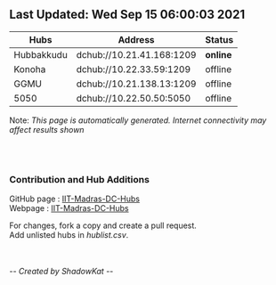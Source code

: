 


## Last Updated: Wed Sep 15 06:00:03 2021  

Hubs | Address | Status  
--- | --- | ---  
Hubbakkudu  |  dchub://10.21.41.168:1209	|**online**   
Konoha  |  dchub://10.22.33.59:1209	|offline   
GGMU  |  dchub://10.21.138.13:1209	|offline   
5050  |  dchub://10.22.50.50:5050	|offline   



Note: *This page is automatically generated. Internet connectivity may affect results shown*  

<br><br>
### Contribution and Hub Additions
GitHub page : [IIT-Madras-DC-Hubs](https://github.com/katzNplotkin/IIT-Madras-DC-Hubs.git)  
Webpage : [IIT-Madras-DC-Hubs](https://katznplotkin.github.io/IIT-Madras-DC-Hubs)  

For changes, fork a copy and create a pull request.   
Add unlisted hubs in *hublist.csv*.  

<br><br>
-- *Created by ShadowKat* --
